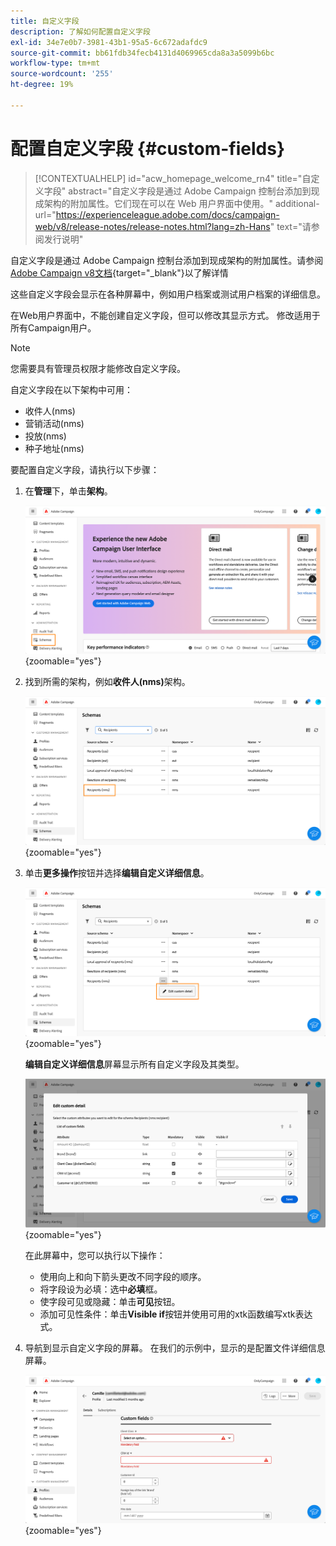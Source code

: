 ```yaml
---
title: 自定义字段
description: 了解如何配置自定义字段
exl-id: 34e7e0b7-3981-43b1-95a5-6c672adafdc9
source-git-commit: bb61fdb34fecb4131d4069965cda8a3a5099b6bc
workflow-type: tm+mt
source-wordcount: '255'
ht-degree: 19%

---
```


# 配置自定义字段 {#custom-fields}

>[!CONTEXTUALHELP]
>id="acw_homepage_welcome_rn4"
>title="自定义字段"
>abstract="自定义字段是通过 Adobe Campaign 控制台添加到现成架构的附加属性。它们现在可以在 Web 用户界面中使用。"
>additional-url="https://experienceleague.adobe.com/docs/campaign-web/v8/release-notes/release-notes.html?lang=zh-Hans" text="请参阅发行说明"



自定义字段是通过 Adobe Campaign 控制台添加到现成架构的附加属性。请参阅[Adobe Campaign v8文档](https://experienceleague.adobe.com/docs/campaign/campaign-v8/developer/shemas-forms/extend-schema.html){target="_blank"}以了解详情

这些自定义字段会显示在各种屏幕中，例如用户档案或测试用户档案的详细信息。

在Web用户界面中，不能创建自定义字段，但可以修改其显示方式。 修改适用于所有Campaign用户。

>[!NOTE]
>
>您需要具有管理员权限才能修改自定义字段。

自定义字段在以下架构中可用：

* 收件人(nms)
* 营销活动(nms)
* 投放(nms)
* 种子地址(nms)

要配置自定义字段，请执行以下步骤：

1. 在&#x200B;**管理**&#x200B;下，单击&#x200B;**架构**。

   ![](assets/custom-fields.png){zoomable="yes"}

1. 找到所需的架构，例如&#x200B;**收件人(nms)**&#x200B;架构。

   ![](assets/custom-fields2.png){zoomable="yes"}

1. 单击&#x200B;**更多操作**&#x200B;按钮并选择&#x200B;**编辑自定义详细信息**。

   ![](assets/custom-fields3.png){zoomable="yes"}

   **编辑自定义详细信息**&#x200B;屏幕显示所有自定义字段及其类型。

   ![](assets/custom-fields4.png){zoomable="yes"}

   在此屏幕中，您可以执行以下操作：

   * 使用向上和向下箭头更改不同字段的顺序。
   * 将字段设为必填：选中&#x200B;**必填**&#x200B;框。
   * 使字段可见或隐藏：单击&#x200B;**可见**&#x200B;按钮。
   * 添加可见性条件：单击&#x200B;**Visible if**&#x200B;按钮并使用可用的xtk函数编写xtk表达式。

1. 导航到显示自定义字段的屏幕。 在我们的示例中，显示的是配置文件详细信息屏幕。

   ![](assets/custom-fields5.png){zoomable="yes"}
